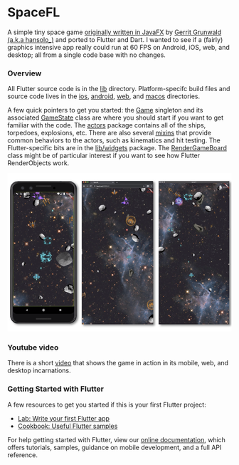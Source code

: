 # SpaceFL
A simple tiny space game [originally written in JavaFX][1] by [Gerrit Grunwald (a.k.a hansolo_)][2]
and ported to Flutter and Dart.  I wanted to see if a (fairly) graphics intensive app really could run 
at 60 FPS on Android, iOS, web, and desktop; all from a single code base with no changes.

### Overview
All Flutter source code is in the [lib](lib) directory. Platform-specifc build files and source 
code lives in the [ios](ios), [android](android), [web](web), and [macos](macos) directories.

A few quick pointers to get you started: the [Game](lib/game/game.dart) singleton and its associated 
[GameState](lib/game/game_state.dart) class are where you should start if you want to get familiar with 
the code. The [actors](lib/game/actors) package contains all of the ships, torpedoes, explosions, etc.
There are also several [mixins](lib/game/actors/mixins) that provide common behaviors to the actors, such
as kinematics and hit testing.  The Flutter-specific bits are in the [lib/widgets](lib/widgets) package.
The [RenderGameBoard](lib/widgets/render_game_board.dart) class might be of particular interest if you
want to see how Flutter RenderObjects work.

![Overview](assets/images/spacefl_project.png)

### Youtube video
There is a short [video](https://www.youtube.com/watch?v=fk_6q-qR-Ns) that shows the game in action
in its mobile, web, and desktop incarnations.

### Getting Started with Flutter

A few resources to get you started if this is your first Flutter project:

- [Lab: Write your first Flutter app](https://flutter.dev/docs/get-started/codelab)
- [Cookbook: Useful Flutter samples](https://flutter.dev/docs/cookbook)

For help getting started with Flutter, view our
[online documentation](https://flutter.dev/docs), which offers tutorials,
samples, guidance on mobile development, and a full API reference.

[1]: https://github.com/HanSolo/SpaceFX
[2]: https://github.com/HanSolo
